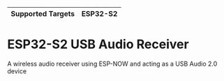 | Supported Targets | ESP32-S2 |
| ----------------- | -------- |

# ESP32-S2 USB Audio Receiver

A wireless audio receiver using ESP-NOW and acting as a USB Audio 2.0 device